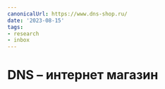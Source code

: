 ```yaml
---
canonicalUrl: https://www.dns-shop.ru/
date: '2023-08-15'
tags:
- research
- inbox
---
```


# DNS – интернет магазин